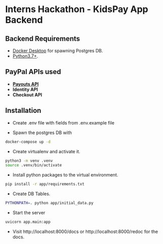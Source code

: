 # Interns Hackathon - KidsPay App Backend

<!-- TODO  add some description-->

## Backend Requirements

- [Docker Desktop](https://www.docker.com/products/docker-desktop) for spawning Postgres DB.
- [Python3.7+](https://www.python.org/downloads/).

## PayPal APIs used

- [**Payouts API**](app/core/paypal_admin.py)
- **Identity API**
- **Checkout API**

## Installation

- Create .env file with fields from .env.example file

- Spawn the postgres DB with

```bash
docker-compose up -d
```

- Create virtualenv and activate it.

```bash
python3 -m venv .venv
source .venv/bin/activate
```

- Install python packages to the virtual environment.

```bash
pip install -r app/requirements.txt
```

- Create DB Tables.

```bash
PYTHONPATH=. python app/initial_data.py
```

- Start the server

```bash
uvicorn app.main:app
```

- Visit http://localhost:8000/docs or http://localhost:8000/redoc for the docs.
